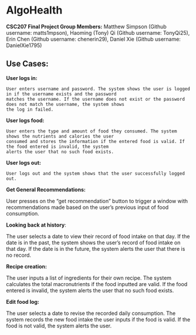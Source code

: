 # AlgoHealth
**CSC207 Final Project
Group Members:**
Matthew Simpson (Github username: matts1mpson),
Haoming (Tony) Qi (Github username: TonyQi25), 
Erin Chen (Github username: chenerin29),
Daniel Xie (Github username: DanielXie1795)

## **Use Cases:**

**User logs in:**

    User enters username and password. The system shows the user is logged in if the username exists and the password
    matches the username. If the username does not exist or the password does not match the username, the system shows
    the log in failed.

**User logs food:**

    User enters the type and amount of food they consumed. The system shows the nutrients and calories the user
    consumed and stores the information if the entered food is valid. If the food entered is invalid, the system 
    alerts the user that no such food exists.

**User logs out:**

    User logs out and the system shows that the user successfully logged out.

**Get General Recommendations:**

User presses on the “get recommendation” button to trigger a window with recommendations made based on the user’s 
previous input of food consumption.

**Looking back at history**:

The user selects a date to view their record of food intake on that day. If the date is in the past, the system shows
the user’s record of food intake on that day. If the date is in the future, the system alerts the user that there is
no record.

**Recipe creation:**

The user inputs a list of ingredients for their own recipe. The system calculates the total macronutrients if the food
inputted are valid. If the food entered is invalid, the system alerts the user that no such food exists.

**Edit food log:**

The user selects a date to revise the recorded daily consumption. The system records the new food intake the user 
inputs if the food is valid. If the food is not valid, the system alerts the user.